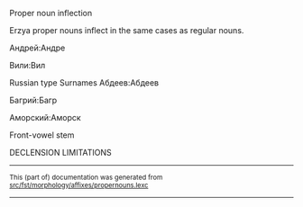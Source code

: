 Proper noun inflection

Erzya proper nouns inflect in the same cases as regular
nouns.

Андрей:Андре

Вили:Вил

Russian type Surnames 
Абдеев:Абдеев

Багрий:Багр

Аморский:Аморск

Front-vowel stem

DECLENSION LIMITATIONS

* * *

<small>This (part of) documentation was generated from [src/fst/morphology/affixes/propernouns.lexc](https://github.com/giellalt/lang-myv/blob/main/src/fst/morphology/affixes/propernouns.lexc)</small>

---

